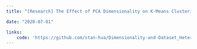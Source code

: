 ```yaml
---
title: "[Research] The Effect of PCA Dimensionality on K-Means Clustering of Medical Images (under small sample sizes)"

date: "2020-07-01"

links:
    code: 'https://github.com/stan-hua/Dimensionality-and-Dataset_Heterogeneity'
---
```


